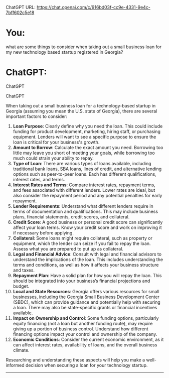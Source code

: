 ChatGPT URL: 
https://chat.openai.com/c/916bd03f-cc9e-4331-9e4c-7bff602c5e18
 
# You: 
what are some things to consider when taking out a small business loan for my new technology based startup registered in Georgia?
# ChatGPT: 
ChatGPT

ChatGPT

When taking out a small business loan for a technology-based startup in Georgia (assuming you mean the U.S. state of Georgia), there are several important factors to consider:

1. **Loan Purpose**: Clearly define why you need the loan. This could include funding for product development, marketing, hiring staff, or purchasing equipment. Lenders will want to see a specific purpose to ensure the loan is critical for your business's growth.
2. **Amount to Borrow**: Calculate the exact amount you need. Borrowing too little may leave you short of meeting your goals, while borrowing too much could strain your ability to repay.
3. **Type of Loan**: There are various types of loans available, including traditional bank loans, SBA loans, lines of credit, and alternative lending options such as peer-to-peer loans. Each has different qualifications, interest rates, and terms.
4. **Interest Rates and Terms**: Compare interest rates, repayment terms, and fees associated with different lenders. Lower rates are ideal, but also consider the repayment period and any potential penalties for early repayment.
5. **Lender Requirements**: Understand what different lenders require in terms of documentation and qualifications. This may include business plans, financial statements, credit scores, and collateral.
6. **Credit Score**: A good business or personal credit score can significantly affect your loan terms. Know your credit score and work on improving it if necessary before applying.
7. **Collateral**: Some loans might require collateral, such as property or equipment, which the lender can seize if you fail to repay the loan. Assess what you are prepared to put up as collateral.
8. **Legal and Financial Advice**: Consult with legal and financial advisors to understand the implications of the loan. This includes understanding the terms and conditions, as well as how it affects your business structure and taxes.
9. **Repayment Plan**: Have a solid plan for how you will repay the loan. This should be integrated into your business’s financial projections and budget.
10. **Local and State Resources**: Georgia offers various resources for small businesses, including the Georgia Small Business Development Center (SBDC), which can provide guidance and potentially help with securing a loan. There may also be state-specific grants or financial incentives available.
11. **Impact on Ownership and Control**: Some funding options, particularly equity financing (not a loan but another funding route), may require giving up a portion of business control. Understand how different financing options impact your control and ownership of the company.
12. **Economic Conditions**: Consider the current economic environment, as it can affect interest rates, availability of loans, and the overall business climate.

Researching and understanding these aspects will help you make a well-informed decision when securing a loan for your technology startup.

---
